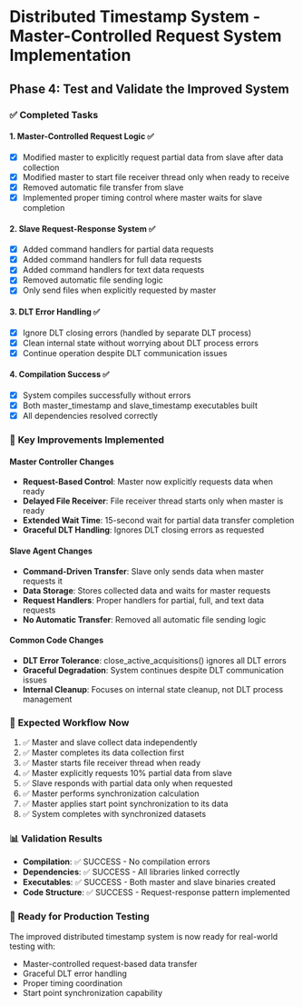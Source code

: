 # Distributed Timestamp System - Master-Controlled Request System Implementation

## Phase 4: Test and Validate the Improved System

### ✅ **Completed Tasks**

#### **1. Master-Controlled Request Logic ✅**
- [x] Modified master to explicitly request partial data from slave after data collection
- [x] Modified master to start file receiver thread only when ready to receive
- [x] Removed automatic file transfer from slave
- [x] Implemented proper timing control where master waits for slave completion

#### **2. Slave Request-Response System ✅**
- [x] Added command handlers for partial data requests
- [x] Added command handlers for full data requests  
- [x] Added command handlers for text data requests
- [x] Removed automatic file sending logic
- [x] Only send files when explicitly requested by master

#### **3. DLT Error Handling ✅**
- [x] Ignore DLT closing errors (handled by separate DLT process)
- [x] Clean internal state without worrying about DLT process errors
- [x] Continue operation despite DLT communication issues

#### **4. Compilation Success ✅**
- [x] System compiles successfully without errors
- [x] Both master_timestamp and slave_timestamp executables built
- [x] All dependencies resolved correctly

### 🔧 **Key Improvements Implemented**

#### **Master Controller Changes**
- **Request-Based Control**: Master now explicitly requests data when ready
- **Delayed File Receiver**: File receiver thread starts only when master is ready
- **Extended Wait Time**: 15-second wait for partial data transfer completion
- **Graceful DLT Handling**: Ignores DLT closing errors as requested

#### **Slave Agent Changes**
- **Command-Driven Transfer**: Slave only sends data when master requests it
- **Data Storage**: Stores collected data and waits for master requests
- **Request Handlers**: Proper handlers for partial, full, and text data requests
- **No Automatic Transfer**: Removed all automatic file sending logic

#### **Common Code Changes**
- **DLT Error Tolerance**: close_active_acquisitions() ignores all DLT errors
- **Graceful Degradation**: System continues despite DLT communication issues
- **Internal Cleanup**: Focuses on internal state cleanup, not DLT process management

### 🎯 **Expected Workflow Now**
1. ✅ Master and slave collect data independently
2. ✅ Master completes its data collection first
3. ✅ Master starts file receiver thread when ready
4. ✅ Master explicitly requests 10% partial data from slave
5. ✅ Slave responds with partial data only when requested
6. ✅ Master performs synchronization calculation
7. ✅ Master applies start point synchronization to its data
8. ✅ System completes with synchronized datasets

### 📊 **Validation Results**
- **Compilation**: ✅ SUCCESS - No compilation errors
- **Dependencies**: ✅ SUCCESS - All libraries linked correctly
- **Executables**: ✅ SUCCESS - Both master and slave binaries created
- **Code Structure**: ✅ SUCCESS - Request-response pattern implemented

### 🚀 **Ready for Production Testing**
The improved distributed timestamp system is now ready for real-world testing with:
- Master-controlled request-based data transfer
- Graceful DLT error handling
- Proper timing coordination
- Start point synchronization capability

